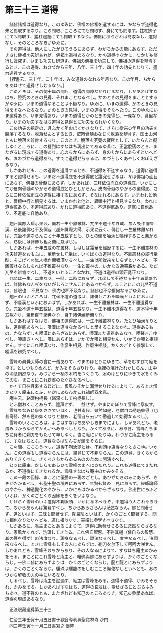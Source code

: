 # 第三十三 道得
　諸佛諸祖は道得なり。このゆゑに、佛祖の佛祖を選するには、かならず道得也未と問取するなり。この問取、こころにても問取す、身にても問取す。拄杖拂子にても問取す、露柱燈籠にても問取するなり。佛祖にあらざれば問取なし、道得なし、そのところなきがゆゑに。  
　その道得は、他人にしたがひてうるにあらず、わがちからの能にあらず、ただまさに佛祖の究辨あれば、佛祖の道得あるなり。かの道得のなかに、むかしも修行し證究す、いまも功夫し辨道す。佛祖の佛祖を功夫して、佛祖の道得を辨肯するとき、この道得、おのづから三年、八年、三十年、四十年の功夫となりて、盡力道得するなり。  
　［裡書云、三十年、二十年は、みな道得のなれる年月なり。この年月、ちからをあはせて道得せしむるなり。］  
　このときは、その何十年の間も、道得の間隙なかりけるなり。しかあればすなはち、證究のときの見得、それまことなるべし。かのときの見得をまこととするがゆゑに、いまの道得なることは不疑なり。ゆゑに、いまの道得、かのときの見得をそなへたるなり。かのときの見得、いまの道得をそなへたり。このゆゑにいま道得あり、いま見得あり。いまの道得とかのときの見得と、一條なり、萬里なり。いまの功夫すなはち道得と見得とに功夫せられゆくなり。  
　この功夫の把定の、月ふかく年おほくかさなりて、さらに從來の年月の功夫を脫落するなり。脫落せんとするとき、皮肉骨髓おなじく脫落を辨肯す、国土山河ともに脫落を辨肯するなり。このとき、脫落を究竟の寶所として、いたらんと擬しゆくところに、この擬到はすなはち現出にてあるゆゑに、正當脫落のとき、またざるに現成する道得あり。心のちからにあらず、身のちからにあらずといへども、おのづから道得あり。すでに道得せらるるに、めづらしくあやしくおぼえざるなり。  
　しかあれども、この道得を道得するとき、不道得を不道するなり。道得に道得すると認得せるも、いまだ不道得底を不道得底と證究せざるは、なほ佛祖の面目にあらず、佛祖の骨髓にあらず。しかあれば、三拜依位而立の道得底、いかにしてか皮肉骨髓のやからの道得底とひとしからん。皮肉骨髓のやからの道得底、さらに三拜依位而立の道得に接するにあらず、そなはれるにあらず。いまわれと他と、異類中行と相見するは、いまかれと他と、異類中行と相見するなり。われに道得底あり、不道得底あり。かれに道得底あり、不道得底あり。道底に自他あり、不道底に自他あり。  
  
　趙州眞際大師示衆云、儞若一生不離叢林、兀坐不道十年五載、無人喚作儞唖漢、已後諸佛也不及儞哉（趙州眞際大師、示衆に云く、儞若し一生叢林離なれば、兀坐不道ならんこと十年五載すとも、ひとの儞を唖漢と喚作すること無からん、已後には諸佛も也た儞に及ばじ）。  
　しかあれば、十年五載の在叢林、しばしば霜華を經歴するに、一生不離叢林の功夫辨道をおもふに、坐斷せし兀坐は、いくばくの道得なり。不離叢林の經行坐臥、そこばくの無人喚作儞唖漢なるべし。一生は所從來をしらずといへども、不離叢林ならしむれば不離叢林なり。一生と叢林の、いかなる通霄路かある。ただ兀坐を辨肯すべし。不道をいとふことなかれ。不道は道得の頭正尾正なり。  
　兀坐は一生、二生なり。一時、二時にあらず。兀坐して不道なる十年五載あれば、諸佛もなんぢをないがしろにせんことあるべからず。まことにこの兀坐不道は、佛眼也<img width="16" height="16" src="_ceY1t1_.png" border="0">不見なり、佛力也牽不及なり。諸佛也不奈儞何なるがゆゑに。  
　趙州のいふところは、兀坐不道の道取は、諸佛もこれを唖漢といふにおよばず、不唖漢といふにおよばず。しかあれば、一生不離叢林は、一生不離道得なり。兀坐不道十年五載は、道得十年五載なり。一生不離不道得なり、道不得十年五載なり。坐斷百千諸佛なり、百千諸佛坐斷儞なり。  
　しかあればすなはち、佛祖の道得底は、一生不離叢林なり。たとひ唖漢なりとも、道得底あるべし、唖漢は道得なかるべしと學することなかれ。道得あるもの、かならずしも唖漢にあらざるにあらず。唖漢また道得あるなり。唖聲きこゆべし、唖語きくべし。唖にあらずは、いかでか唖と相見せん、いかでか唖と相談せん。すでにこれ唖漢なり、作麼生相見、作麼生相談。かくのごとく參學して、唖漢を辨究すべし。  
  
　雪峰の眞覺大師の會に一僧ありて、やまのほとりにゆきて、草をむすびて庵を卓す。としつもりぬれど、かみをそらざりけり。庵裡の活計たれかしらん、山中の消息悄然なり。みづから一柄の木杓をつくりて、溪のほとりにゆきて水をくみてのむ。まことにこれ飮溪のたぐひなるべし。  
　かくて日往月來するほどに、家風ひそかに漏泄せりけるによりて、あるとき僧きたりて庵主にとふ、いかにあらんかこれ祖師西來意。  
　庵主云、谿深杓柄長（谿深くして杓柄長し）。  
　とふ僧おくことあらず、禮拜せず、<img width="16" height="16" src="_cigRKYF.png" border="0">益せず。やまにのぼりて雪峰に擧似す。  
　雪峰ちなみに擧をききていはく、也甚奇怪、雖然如是、老僧自去勘過始得（也甚奇怪、然も是の如くなりと雖も、老僧自ら去いて勘過して始得なるべし）。  
　雪峰のいふこころは、よさはすなはちあやしきまでによし、しかあれども、老僧みづからゆきてかんがへみるべしとなり。かくてあるに、ある日、雪峰たちまちに侍者に剃刀をもたせて卒しゆく。直に庵にいたりぬ。わづかに庵主をみるに、すなはちとふ、道得ならばなんぢが頭をそらじ。  
　この間、こころうべし。道得不剃汝頭とは、不剃頭は道得なりときこゆ。いかん。この道得もし道得ならんには、畢竟じて不剃ならん。この道得、きくちからありてきくべし。きくべきちからあるもののために開演すべし。  
　ときに庵主、かしらをあらひて雪峰のまへにきたれり。これも道得にてきたれるか、不道得にてきたれるか。雪峰すなはち庵主のかみをそる。  
　この一段の因緣、まことに優曇の一現のごとし。あひがたきのみにあらず、ききがたかるべし。七聖十聖の境界にあらず、三賢七賢の<img width="16" height="16" src="_ceY1t1_.png" border="0">見にあらず。經師論師のやから、神通變化のやから、いかにもはかるべからざるなり。佛出世にあふといふは、かくのごとくの因緣をきくをいふなり。  
　しばらく雪峰のいふ道得不剃汝頭、いかにあるべきぞ。未道得の人これをききて、ちからあらんは驚疑すべし、ちからあらざらんは茫然ならん。佛と問著せず、道といはず、三昧と問著せず、陀羅尼といはず、かくのごとく問著する、問に相似なりといへども、道に相似なり。審細に參學すべきなり。  
　しかあるに、庵主まことあるによりて、道得に助發せらるるに茫然ならざるなり。家風かくれず、洗頭してきたる。これ佛自智惠、不得其邊（佛自らの智慧、其の邊を得ず）の法度なり。現身なるべし、說法なるべし、度生なるべし、洗頭來なるべし。ときに雪峰もしその人にあらずは、剃刀を放下して呵呵大咲せん。しかあれども、雪峰そのちからあり、その人なるによりて、すなはち庵主のかみをそる。まことにこれ雪峰と庵主と、唯佛與佛にあらずよりは、かくのごとくならじ。一佛二佛にあらずよりは、かくのごとくならじ。龍と龍とにあらずよりは、かくのごとくならじ。驪珠は驪龍のをしむこころ懈倦なしといへども、おのづから解收の人の手にいるなり。  
　しるべし、雪峰は庵主を勘過す、庵主は雪峰をみる。道得不道得、かみをそられ、かみをそる。しかあればすなはち、道得の良友は、期せざるにとぶらふみちあり。道不得のとも、またざれども知己のところありき。知己の參學あれば、道得の現成あるなり。  
  
　正法眼藏道得第三十三  
  
　仁治三年壬寅十月五日書于觀音導利興聖寶林寺 沙門  
　同三年壬寅十一月二日書寫之 懷弉